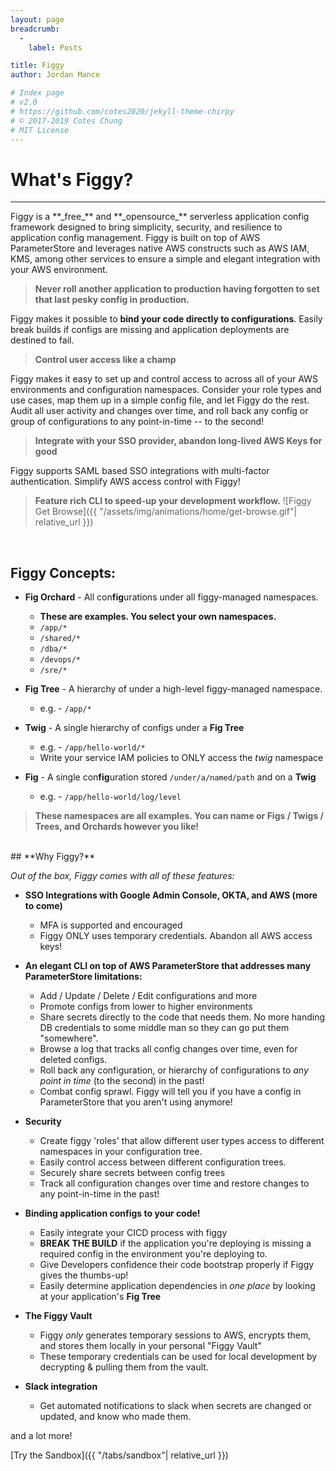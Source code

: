 ```yaml
---
layout: page
breadcrumb:
  -
    label: Posts

title: Figgy
author: Jordan Mance

# Index page
# v2.0
# https://github.com/cotes2020/jekyll-theme-chirpy
# © 2017-2019 Cotes Chung
# MIT License
---
```


# **What's Figgy?**
<hr>
Figgy is a **_free_** and **_opensource_** serverless application config framework designed to bring simplicity, security, and resilience to 
application config management. Figgy is built on top of AWS ParameterStore and leverages native AWS constructs such as AWS IAM, 
KMS, among other services to ensure a simple and elegant integration with your AWS environment.
<br/>


> **Never roll another application to production having forgotten to set that last pesky
config in production.**

Figgy makes it possible to **bind your code directly to configurations**. Easily break builds if configs 
are missing and application deployments are destined to fail.


> **Control user access like a champ**

Figgy makes it easy to set up and control access to across all of your AWS environments and configuration namespaces. Consider
your role types and use cases, map them up in a simple config file, and let Figgy do the rest. Audit all user activity and 
changes over time, and roll back any config or group of configurations to any point-in-time -- to the second!

> **Integrate with your SSO provider, abandon long-lived AWS Keys for good**

Figgy supports SAML based SSO integrations with multi-factor authentication. Simplify AWS access control with Figgy!

> **Feature rich CLI to speed-up your development workflow.**
![Figgy Get Browse]({{ "/assets/img/animations/home/get-browse.gif"| relative_url }})

<a name="concepts"></a>
<br/>
## **Figgy Concepts**:

- **Fig Orchard** - All con**fig**urations under all figgy-managed namespaces. 
    - **These are examples. You select your own namespaces.**
  - `/app/*`
  - `/shared/*`
  - `/dba/*`
  - `/devops/*`
  - `/sre/*`


- **Fig Tree** - A hierarchy of  under a high-level figgy-managed namespace.
    - e.g. - `/app/*`    
    
    
- **Twig** - A single hierarchy of configs under a **Fig Tree**
    - e.g. - `/app/hello-world/*`
    - Write your service IAM policies to ONLY access the *twig* namespace
    
    
- **Fig** - A single con**fig**uration stored `/under/a/named/path` and on a **Twig**
    - e.g. - `/app/hello-world/log/level`
  
> **These namespaces are all examples. You can name or Figs / Twigs / Trees, and Orchards however you like!**

<br/>
## **Why Figgy?**

*Out of the box, Figgy comes with all of these features:*

- **SSO Integrations with Google Admin Console, OKTA, and AWS (more to come)**
    - MFA is supported and encouraged
    - Figgy ONLY uses temporary credentials. Abandon all AWS access keys!

- **An elegant CLI on top of AWS ParameterStore that addresses many ParameterStore limitations:**
    - Add / Update / Delete / Edit configurations and more
    - Promote configs from lower to higher environments
    - Share secrets directly to the code that needs them. No more handing DB credentials to some middle man so they can go put them "somewhere".
    - Browse a log that tracks all config changes over time, even for deleted configs.
    - Roll back any configuration, or hierarchy of configurations to *any point in time* (to the second) in the past!
    - Combat config sprawl. Figgy will tell you if you have a config in ParameterStore that you aren't using anymore!

- **Security**
    - Create figgy 'roles' that allow different user types access to different namespaces in your configuration tree.
    - Easily control access between different configuration trees.
    - Securely share secrets between config trees
    - Track all configuration changes over time and restore changes to any point-in-time in the past!

- **Binding application configs to your code!**
    - Easily integrate your CICD process with figgy
    - **BREAK THE BUILD** if the application you're deploying is missing a required config in the environment you're
        deploying to. 
    - Give Developers confidence their code bootstrap properly if Figgy gives the thumbs-up! 
    - Easily determine application dependencies in _one place_ by looking at your application's **Fig Tree** 

- **The Figgy Vault**
    - Figgy _only_ generates temporary sessions to AWS, encrypts them, and stores them locally in your personal "Figgy Vault"
    - These temporary credentials can be used for local development by decrypting & pulling them from the vault.

- **Slack integration**
    - Get automated notifications to slack when secrets are changed or updated, and know who made them.


and a lot more!

[Try the Sandbox]({{ "/tabs/sandbox"| relative_url }})

